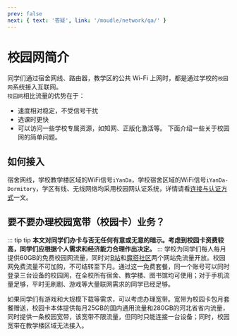 ```yaml
---
prev: false
next: { text: '答疑', link: '/moudle/network/qa/' }
---
```


# 校园网简介

同学们通过宿舍网线、路由器，教学区的公共 Wi-Fi 上网时，都是通过学校的`校园网`系统接入互联网。  
`校园网`相比流量的优势在于：  

- 速度相对稳定，不受信号干扰
- 选课时更快
- 可以访问一些学校专属资源，如知网、正版化激活等。
下面介绍一些关于校园网的简单问题。

## 如何接入

宿舍网线，学校教学楼区域的WiFi信号`iYanDa`，学校宿舍区域的WiFi信号`iYanDa-Dormitory`，学区有线、无线网络均采用校园网认证系统，详情请看[连接与认证方式](www.bing.com)一文。

## 要不要办理校园宽带（校园卡）业务？

::: tip tip
**本文对同学们办卡与否无任何有意或无意的暗示。考虑到校园卡资费较高，同学们应根据个人需求和经济能力合理作出决定。**
:::
学校为同学们每人每月提供60GB的免费校园网流量，同时对[B站](https://www.bilibili.com)和[魔搭社区](https://www.modelscope.cn)两个网站免流量开放。校园网免费流量不可加购，不可结转至下月。通过这一免费套餐，同一个账号可以同时登录三台设备的校园网，在全校所有宿舍、教学楼、图书馆均可使用；对于手机流量足够，平时无刷剧、游戏等大量联网需求的同学已经足够。  

如果同学们有游戏和大规模下载等需求，可以考虑办理宽带。宽带为校园卡包月套餐赠送，校园卡本体提供每月25GB的国内通用流量和280GB的河北省省内流量，同时提供一条校园宽带，该宽带不限流量，但同时只能连接一台设备；同时，校园宽带在教学楼区域无法接入。
